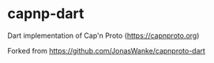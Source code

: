 # capnp-dart
Dart implementation of Cap'n Proto (https://capnproto.org)

Forked from https://github.com/JonasWanke/capnproto-dart
